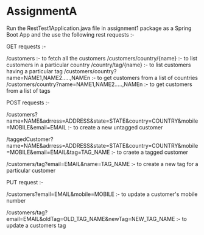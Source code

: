 # AssignmentA
Run the RestTest1Application.java file in assignment1 package as a Spring Boot App and the use the following rest requests :-

GET requests :-

/customers :- to fetch all the customers
/customers/country/{name} :- to list customers in a particular country
/country/tag/{name} :- to list customers having a particular tag
/customers/country?name=NAME1,NAME2.....,NAMEn :- to get customers from a list of countries
/customers/country?name=NAME1,NAME2.....,NAMEn :- to get customers from a list of tags


POST requests :-

/customers?name=NAME&adrress=ADDRESS&state=STATE&country=COUNTRY&mobile=MOBILE&email=EMAIL :- to create a new untagged customer

/taggedCustomer?name=NAME&adrress=ADDRESS&state=STATE&country=COUNTRY&mobile=MOBILE&email=EMAIL&tag=TAG_NAME :- to craete a tagged customer

/customers/tag?email=EMAIL&name=TAG_NAME :- to create a new tag for a particular customer

PUT request :-

/customers?email=EMAIL&mobile=MOBILE :- to update a customer's mobile number

/customers/tag?email=EMAIL&oldTag=OLD_TAG_NAME&newTag=NEW_TAG_NAME :- to update a customers tag


